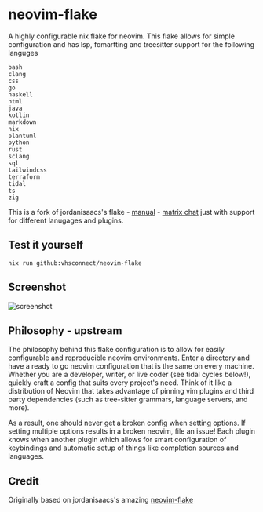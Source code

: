 # neovim-flake

A highly configurable nix flake for neovim. This flake allows for simple configuration and has lsp, fomartting and treesitter support for the following languges

```
bash
clang
css
go
haskell
html
java
kotlin
markdown
nix
plantuml
python
rust
sclang
sql
tailwindcss
terraform
tidal
ts
zig
```

This is a fork of jordanisaacs's flake - [manual](https://jordanisaacs.github.io/neovim-flake/) - [matrix chat](https://matrix.to/#/#neovim-flake:matrix.org) just with support for different lanugages and plugins.

## Test it yourself

```
nix run github:vhsconnect/neovim-flake
```

## Screenshot

![screenshot](./screenshot.png)

## Philosophy - upstream

The philosophy behind this flake configuration is to allow for easily configurable and reproducible neovim environments. Enter a directory and have a ready to go neovim configuration that is the same on every machine. Whether you are a developer, writer, or live coder (see tidal cycles below!), quickly craft a config that suits every project's need. Think of it like a distribution of Neovim that takes advantage of pinning vim plugins and third party dependencies (such as tree-sitter grammars, language servers, and more).

As a result, one should never get a broken config when setting options. If setting multiple options results in a broken neovim, file an issue! Each plugin knows when another plugin which allows for smart configuration of keybindings and automatic setup of things like completion sources and languages.

## Credit

Originally based on jordanisaacs's amazing [neovim-flake](https://github.com/jordanisaacs/neovim-flake)
